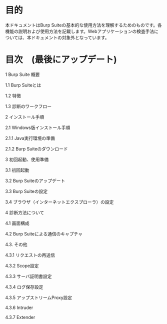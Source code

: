 # 目的

本ドキュメントはBurp Suiteの基本的な使用方法を理解するためのものです。各機能の説明および使用方法を記載します。Webアプリケーションの検査手法については、本ドキュメントの対象外となっています。

# 目次　(最後にアップデート)
1 Burp Suite 概要

 1.1 Burp Suiteとは

 1.2 特徴

 1.3 診断のワークフロー

2 インストール手順

 2.1 Windows版インストール手順

  2.1.1 Java実行環境の準備

  2.1.2 Burp Suiteのダウンロード

3 初回起動、使用準備

 3.1 初回起動

 3.2 Burp Suiteのアップデート

 3.3 Burp Suiteの設定

 3.4 ブラウザ（インターネットエクスプローラ）の設定

4 診断方法について

 4.1 画面構成

 4.2 Burp Suiteによる通信のキャプチャ

 4.3. その他

  4.3.1 リクエストの再送信

  4.3.2 Scope設定

  4.3.3 サーバ証明書設定

  4.3.4 ログ保存設定

  4.3.5 アップストリームProxy設定

  4.3.6 Intruder

  4.3.7 Extender
